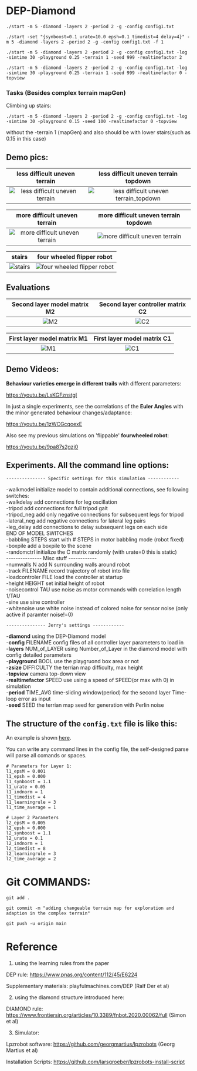 # DEP-Diamond

```./start -m 5 -diamond -layers 2 -period 2 -g -config config1.txt```


```./start -set "{synboost=0.1 urate=10.0 epsh=0.1 timedist=4 delay=4}" -m 5 -diamond -layers 2 -period 2 -g -config config1.txt -f 1 ```

```
./start -m 5 -diamond -layers 2 -period 2 -g -config config1.txt -log -simtime 30 -playground 0.25 -terrain 1 -seed 999 -realtimefactor 2

```

```
./start -m 5 -diamond -layers 2 -period 2 -g -config config1.txt -log -simtime 30 -playground 0.25 -terrain 1 -seed 999 -realtimefactor 0 -topview

```

### Tasks (Besides complex terrain mapGen)

Climbing up stairs:

```
./start -m 5 -diamond -layers 2 -period 2 -g -config config1.txt -log -simtime 30 -playground 0.15 -seed 100 -realtimefactor 0 -topview
```

without the -terrain 1 (mapGen) and also should be with lower stairs(such as 0.15 in this case)


## Demo pics:


**less difficult uneven terrain**     |  **less difficult uneven terrain topdown**
:------------------------------------:|:-------------------------------------------:
![less difficult uneven terrain](demos/less_difficult_uneven_terrain.jpg) |  ![less difficult uneven terrain_topdown](demos/less_difficult_uneven_terrain_topdown.jpg)


**more difficult uneven terrain**     |  **more difficult uneven terrain topdown**
:------------------------------------:|:-------------------------------------------:
![more difficult uneven terrain](demos/more_difficult_uneven_terrain.jpg) |  ![more difficult uneven terrain](demos/more_difficult_uneven_terrain_topdown.jpg)


**stairs**     |  **four wheeled flipper robot**
:------------------------------------:|:-------------------------------------------:
![stairs](demos/stairs.jpg) |  ![four wheeled flipper robot](demos/four-wheeled_flipper.jpg)


<!---

**less difficult uneven terrain**

![less difficult uneven terrain](demos/less_difficult_uneven_terrain.jpg)

**less difficult uneven terrain topdown**

![less difficult uneven terrain_topdown](demos/less_difficult_uneven_terrain_topdown.jpg)

**more difficult uneven terrain**

![more difficult uneven terrain](demos/more_difficult_uneven_terrain.jpg)

**stairs**

![stairs](demos/stairs.jpg)

**four wheeled flipper robot**

![four wheeled flipper robot](demos/four-wheeled_flipper.jpg)

-->


## Evaluations


**Second layer model matrix M2**     |  **Second layer controller matrix C2**
:-----------------------------------:|:-------------------------------------------:
![M2](demos/M2.gif)                  |  ![C2](demos/C2.gif)



**First layer model matrix M1**      |  **First layer model matrix C1**
:-----------------------------------:|:-------------------------------------------:
![M1](demos/M1.gif)                  |  ![C1](demos/C1.gif)



## Demo Videos:

**Behaviour varieties emerge in different trails** with different parameters:

https://youtu.be/LsKGFznstgI

In just a single experiments, see the correlations of the **Euler Angles** with the minor generated behaviour changes/adaptance:

https://youtu.be/1zWCGcqoexE


Also see my previous simulations on 'flippable' **fourwheeled robot**:

https://youtu.be/9pa87s2gzj0



## Experiments. All the command line options:

    --------------- Specific settings for this simulation ------------    
-walkmodel    initialize model to contain additional connections, see following switches:    
-walkdelay    add connections for leg oscillation    
-tripod    add connections for full tripod gait    
-tripod_neg    add only negative connections for subsequent legs for tripod    
-lateral_neg    add negative connections for lateral leg pairs    
-leg_delay    add connections to delay subsequent legs on each side    
          END OF MODEL SWITCHES    
-babbling STEPS    start with # STEPS in motor babbling mode (robot fixed)    
-boxpile    add a boxpile to the scene    
-randomctrl    initialize the C matrix randomly (with urate=0 this is static)    
    --------------- Misc stuff ------------    
-numwalls N    add N surrounding walls around robot    
-track FILENAME    record trajectory of robot into file    
-loadcontroler FILE     load the controller at startup    
-height HEIGHT     set initial height of robot    
-noisecontrol TAU     use noise as motor commands with correlation length 1/TAU     
-sine    use sine controller    
-whitenoise    use white noise instead of colored noise for sensor noise (only active if paramter noise!=0)    

    --------------- Jerry's settings ------------    
-**diamond**     using the DEP-Diamond model    
-**config** FILENAME    config files of all controller layer parameters to load in    
-**layers** NUM_of_LAYER     using Number_of_Layer in the diamond model with config detailed parameters    
-**playground** BOOL     use the playgruond box area or not    
-**zsize** DIFFICULTY     the terrian map difficulty, max height     
-**topview**    camera top-down view    
-**realtimefactor** SPEED    use using a speed of SPEED(or max with 0) in simulation    
-**period** TIME_AVG     time-sliding window(period) for the second layer Time-loop error as input     
-**seed** SEED     the terrian map seed for generation with Perlin noise    

## The structure of the ```config.txt``` file is like this:
An example is shown [here](./simulations/hexapod_simulation/config1.txt).

You can write any command lines in the config file, the self-designed parse will parse all comands or spaces.

```
# Parameters for Layer 1:
l1_epsM = 0.001
l1_epsh = 0.000
l1_synboost = 1.1
l1_urate = 0.05
l1_indnorm = 1
l1_timedist = 4
l1_learningrule = 3
l1_time_average = 1

# Layer 2 Parameters
l2_epsM = 0.005
l2_epsh = 0.000
l2_synboost = 1.1
l2_urate = 0.1
l2_indnorm = 1 
l2_timedist = 8
l2_learningrule = 3
l2_time_average = 2
```

# Git COMMANDS:

``` git add . ```

```git commit -m "adding changeable terrain map for exploration and adaption in the complex terrain"```

``` git push -u origin main ```


# Reference 

1. using the learning rules from the paper 

DEP rule: https://www.pnas.org/content/112/45/E6224

Supplementary materials: playfulmachines.com/DEP  (Ralf Der et al)

2. using the diamond structure introduced here:

DIAMOND rule: https://www.frontiersin.org/articles/10.3389/fnbot.2020.00062/full   (Simon et al)

3. Simulator: 

Lpzrobot software: https://github.com/georgmartius/lpzrobots  (Georg Martius et al)

Installation Scripts: https://github.com/larsgroeber/lpzrobots-install-script

